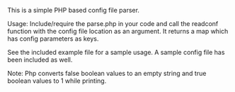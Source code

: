 This is a simple PHP based config file parser. 

Usage: Include/require the parse.php in your code and call the readconf function with the config file location as an argument. It returns a map which has config parameters as keys.

See the included example file for a sample usage. A sample config file has been included as well.

Note: Php converts false boolean values to an empty string and true boolean values to 1 while printing.
